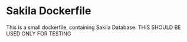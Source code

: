 # Sakila Dockerfile
This is a small dockerfile, containing Sakila Database.
THIS SHOULD BE USED ONLY FOR TESTING
